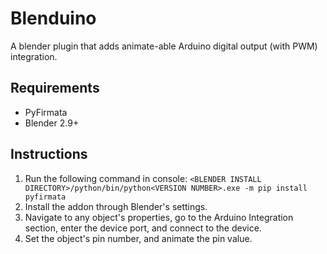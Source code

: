 # Blenduino
A blender plugin that adds animate-able Arduino digital output (with PWM) integration.

## Requirements
- PyFirmata
- Blender 2.9+

## Instructions
1. Run the following command in console: `<BLENDER INSTALL DIRECTORY>/python/bin/python<VERSION NUMBER>.exe -m pip install pyfirmata`
2. Install the addon through Blender's settings.
3. Navigate to any object's properties, go to the Arduino Integration section, enter the device port, and connect to the device.
4. Set the object's pin number, and animate the pin value.
